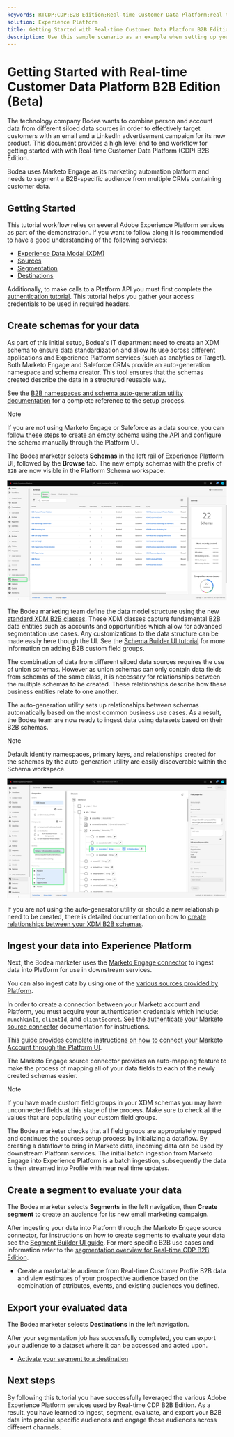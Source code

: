 ```yaml
---
keywords: RTCDP;CDP;B2B Edition;Real-time Customer Data Platform;real time customer data platform;real time cdp;b2b;cdp
solution: Experience Platform
title: Getting Started with Real-time Customer Data Platform B2B Edition (Beta)
description: Use this sample scenario as an example when setting up your implementation of Real-time Customer Data Platform B2B Edition.
---
```

# Getting Started with Real-time Customer Data Platform B2B Edition (Beta)

The technology company Bodea wants to combine person and account data from different siloed data sources in order to effectively target customers with an email and a LinkedIn advertisement campaign for its new product. This document provides a high level end to end workflow for getting started with with Real-time Customer Data Platform (CDP) B2B Edition.

Bodea uses Marketo Engage as its marketing automation platform and needs to segment a B2B-specific audience from multiple CRMs containing customer data.

## Getting Started

This tutorial workflow relies on several Adobe Experience Platform services as part of the demonstration. If you want to follow along it is recommended to have a good understanding of the following services:

- [Experience Data Modal (XDM)](../xdm/home.md)
- [Sources](../sources/home.md)
- [Segmentation](../segmentation/home.md)
- [Destinations](../destinations/home.md)

Additionally, to make calls to a Platform API you must first complete the [authentication tutorial](https://www.adobe.com/go/platform-api-authentication-en). This tutorial helps you gather your access credentials to be used in required headers.

## Create schemas for your data

As part of this initial setup, Bodea's IT department need to create an XDM schema to ensure data standardization and allow its use across different applications and Experience Platform services (such as analytics or Target). Both Marketo Engage and Saleforce CRMs provide an auto-generation namespace and schema creator. This tool ensures that the schemas created describe the data in a structured reusable way. 

See the [B2B namespaces and schema auto-generation utility documentation](https://experienceleague.adobe.com/docs/experience-platform/sources/connectors/adobe-applications/marketo/marketo-namespaces.html) for a complete reference to the setup process.
<!-- [Experience Platform Postman scripts](https://github.com/adobe/experience-platform-postman-samples) can be downloaded from the Adobe GitHub repository for convenience. The [CDP namespaces and schemas auto-generation utility script and the CDP Environment.postman_environment.json](https://github.com/adobe/experience-platform-postman-samples/tree/master/Postman%20Collections/CDP%20Namespaces%20and%20Schemas%20Utility) are found within this Adobe GitHub repo.  -->

>[!NOTE]
> 
>If you are not using Marketo Engage or Saleforce as a data source, you can [follow these steps to create an empty schema using the API](https://experienceleague.adobe.com/docs/platform-learn/getting-started-for-data-architects-and-data-engineers/model-data-in-schemas.html%3Flang%3Dko#create-crm-schema-via-api) and configure the schema manually through the Platform UI.
<!-- Before schemas can be created using either the API or the Experience Platform UI, the system administrator must grant user permissions from Adobe’s Admin Console. See the documentation for full instructions on how to [configure permissions](https://experienceleague.adobe.com/docs/platform-learn/getting-started-for-data-architects-and-data-engineers/configure-permissions.html) -->

The Bodea marketer selects **Schemas** in the left rail of Experience Platform UI, followed by the **Browse** tab. The new empty schemas with the prefix of `B2B` are now visible in the Platform Schema workspace.

![Schema workspace browse tab](./assets/b2b-tutorial/empty-b2b-schemas.png)

The Bodea marketing team define the data model structure using the new [standard XDM B2B classes](https://experienceleague.adobe.com/docs/experience-platform/xdm/classes/b2b/business-account.html). These XDM classes capture fundamental B2B data entities such as accounts and opportunities which allow for advanced segmentation use cases. Any customizations to the data structure can be made easily here though the UI. See the [Schema Builder UI tutorial]() for more information on adding B2B custom field groups.

The combination of data from different siloed data sources requires the use of union schemas. However as union schemas can only contain data fields from schemas of the same class, it is necessary for relationships between the multiple schemas to be created. These relationships describe how these business entities relate to one another.

The auto-generation utility sets up relationships between schemas automatically based on the most common business use cases. As a result, the Bodea team are now ready to ingest data using datasets based on their B2B schemas.

>[!NOTE]
> 
>Default identity namespaces, primary keys, and relationships created for the schemas by the auto-generation utility are easily discoverable within the Schema workspace.

![default schema identity and relationship UI display](./assets/b2b-tutorial/schema-identity-relationship.png)

If you are not using the auto-generator utility or should a new relationship need to be created, there is detailed documentation on how to [create relationships between your XDM B2B schemas](../xdm/tutorials/relationship-b2b.md).

## Ingest your data into Experience Platform

Next, the Bodea marketer uses the [Marketo Engage connector](../sources/connectors/adobe-applications/marketo/marketo.md) to ingest data into Platform for use in downstream services.

You can also ingest data by using one of the [various sources provided by Platform](../sources/home.md).

In order to create a connection between your Marketo account and Platform, you must acquire your authentication credentials which include: `munchkinId`, `clientId`, and  `clientSecret`. See the [authenticate your Marketo source connector](../sources/connectors/adobe-applications/marketo/marketo-auth.md) documentation for instructions. 

<!-- After authentication, a call is made to the Marketo connector that returns a list of objects that are available for mapping. This list is displayed in the Sources workspace and allows you to preview the information held in each object. -->

This [guide provides complete instructions on how to connect your Marketo Account through the Platform UI](../sources/tutorials/ui/create/adobe-applications/marketo.md).

The Marketo Engage source connector provides an auto-mapping feature to make the process of mapping all of your data fields to each of the newly created schemas easier. 

>[!NOTE]
> 
>If you have made custom field groups in your XDM schemas you may have unconnected fields at this stage of the process. Make sure to check all the values that are populating your custom field groups.

The Bodea marketer checks that all field groups are appropriately mapped and continues the sources setup process by initializing a dataflow. By creating a dataflow to bring in Marketo data, incoming data can be used by downstream Platform services. The initial batch ingestion from Marketo Engage into Experience Platform is a batch ingestion, subsequently the data is then streamed into Profile with near real time updates.

## Create a segment to evaluate your data

The Bodea marketer selects **Segments** in the left navigation, then **Create segment** to create an audience for its new email marketing campaign.

After ingesting your data into Platform through the Marketo Engage source connector, for instructions on how to create segments to evaluate your data see the [Segment Builder UI guide](../segmentation/ui/segment-builder.md). For more specific B2B use cases and information refer to the [segmentation overview for Real-time CDP B2B Edition](https://experienceleague.adobe.com/docs/experience-platform/rtcdp/segmentation/b2b.html?lang=en).

- Create a marketable audience from Real-time Customer Profile B2B data and view estimates of your prospective audience based on the combination of attributes, events, and existing audiences you defined. 

## Export your evaluated data

The Bodea marketer selects **Destinations** in the left navigation.

After your segmentation job has successfully completed, you can export your audience to a dataset where it can be accessed and acted upon.

- [Activate your segment to a destination](https://experienceleague.adobe.com/docs/marketo/using/product-docs/core-marketo-concepts/smart-lists-and-static-lists/static-lists/push-an-adobe-experience-cloud-segment-to-a-marketo-static-list.html?lang=en)

## Next steps

By following this tutorial you have successfully leveraged the various Adobe Experience Platform services used by Real-time CDP B2B Edition. As a result, you have learned to ingest, segment, evaluate, and export your B2B data into precise specific audiences and engage those audiences across different channels. 
